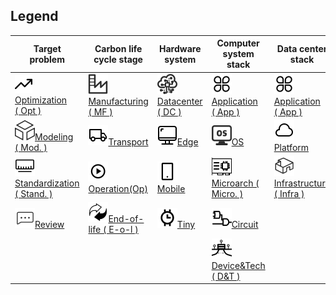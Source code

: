 ## Legend

| Target problem                                               | Carbon life cycle stage                                      | Hardware system                                              | Computer system stack                                        | Data center stack                                            |
| ------------------------------------------------------------ | ------------------------------------------------------------ | ------------------------------------------------------------ | ------------------------------------------------------------ | ------------------------------------------------------------ |
| [![1](image/Optim.svg)Optimization <br>( Opt )](Classification/Target_Problem.md#Optimization) | [![1](image/Manufacturing.svg)Manufacturing <br >( MF ) ](Classification/Included_carbon_life_cycle_stage.md#Manufacturing) | [![1](image/center.svg)Datacenter<br> ( DC )](Classification/Hardware_system.md#Datacenter) | [![1](image/App.svg) Application <br>( App )](Classification/Computer_system_stack.md#Application) | [![1](image/App.svg) Application <br/> ( App )](Classification/Computer_system_stack.md#Application) |
| [![1](image/Modeling.svg)Modeling<br>( Mod. )](Classification/Target_Problem.md#Modeling) | [![1](image/Transport.svg)Transport](Classification/Included_carbon_life_cycle_stage.md#Transport) | [![1](image/Edge.svg)Edge](Classification/Hardware_system.md#Edge) | [![1](image/OS.svg)OS](Classification/Computer_system_stack.md#OS) | [![1](image/Platform.svg) Platform](Classification/Computer_system_stack.md#Platform) |
| [![1](image/Stand.svg)Standardization <br/>( Stand. )](Classification/Target_Problem.md#Standardization) | [![1](image/Operation.svg)Operation(Op)](Classification/Included_carbon_life_cycle_stage.md#Operation) | [![1](image/Mobile.svg)Mobile](Classification/Hardware_system.md#Mobile) | [![1](image/Micro.svg)Microarch ( Micro. )](<(Classification/Computer_system_stack.md#Microarchitecture)>) | [![1](image/Infrastructure.svg)Infrastructure <br>( Infra )](Infrastructure) |
| [![1](image/Review.svg)Review](<(Classification/Target_Problem.md#Review)>) | [![1](image/End-of-life.svg)End-of-life ( E-o-l )](Classification/Included_carbon_life_cycle_stage.md#End-of-life) | [![1](image/Tiny.svg)Tiny](Classification/Hardware_system.md#Tiny) | [![1](image/Circuit.svg)Circuit](Circuit)                    |                                                              |
|                                                              |                                                              |                                                              | [![1](image/Drive.svg)Device&Tech ( D&T )](Drive)            |                                                              |
